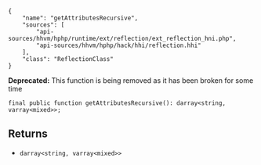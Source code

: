 ``` yamlmeta
{
    "name": "getAttributesRecursive",
    "sources": [
        "api-sources/hhvm/hphp/runtime/ext/reflection/ext_reflection_hni.php",
        "api-sources/hhvm/hphp/hack/hhi/reflection.hhi"
    ],
    "class": "ReflectionClass"
}
```




**Deprecated:** This function is being removed as it has been broken for some time




``` Hack
final public function getAttributesRecursive(): darray<string, varray<mixed>>;
```




## Returns




+ ` darray<string, varray<mixed>> `
<!-- HHAPIDOC -->
